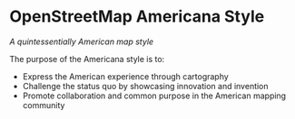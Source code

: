 # OpenStreetMap Americana Style
*A quintessentially American map style*

The purpose of the Americana style is to:
* Express the American experience through cartography
* Challenge the status quo by showcasing innovation and invention
* Promote collaboration and common purpose in the American mapping community

